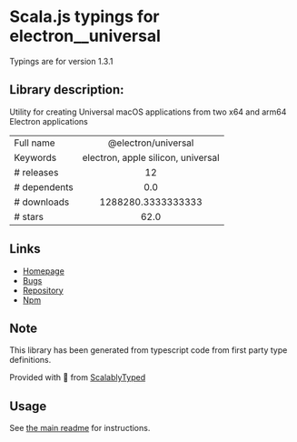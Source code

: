 
# Scala.js typings for electron__universal

Typings are for version 1.3.1

## Library description:
Utility for creating Universal macOS applications from two x64 and arm64 Electron applications

|                    |                 |
| ------------------ | :-------------: |
| Full name          | @electron/universal |
| Keywords           | electron, apple silicon, universal |
| # releases         | 12 |
| # dependents       | 0.0 |
| # downloads        | 1288280.3333333333 |
| # stars            | 62.0 |

## Links
- [Homepage](https://github.com/electron/universal#readme)
- [Bugs](https://github.com/electron/universal/issues)
- [Repository](https://github.com/electron/universal)
- [Npm](https://www.npmjs.com/package/%40electron%2Funiversal)
    


## Note
This library has been generated from typescript code from first party type definitions.

Provided with :purple_heart: from [ScalablyTyped](https://github.com/oyvindberg/ScalablyTyped)

## Usage
See [the main readme](../../readme.md) for instructions.


